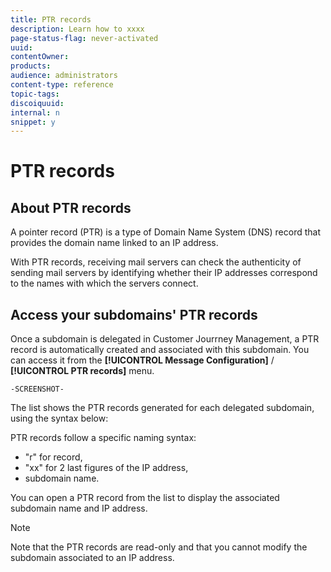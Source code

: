 ```yaml
---
title: PTR records
description: Learn how to xxxx
page-status-flag: never-activated
uuid: 
contentOwner:
products:
audience: administrators
content-type: reference
topic-tags: 
discoiquuid:
internal: n
snippet: y
---
```


# PTR records

## About PTR records

A pointer record (PTR) is a type of Domain Name System (DNS) record that provides the domain name linked to an IP address.

With PTR records, receiving mail servers can check the authenticity of sending mail servers by identifying whether their IP addresses correspond to the names with which the servers connect.

## Access your subdomains' PTR records

Once a subdomain is delegated in Customer Jourrney Management, a PTR record is automatically created and associated with this subdomain. You can access it from the **[!UICONTROL Message Configuration]** / **[!UICONTROL PTR records]** menu.

    -SCREENSHOT-

The list shows the PTR records generated for each delegated subdomain, using the syntax below:

PTR records follow a specific naming syntax:
* "r" for record,
* "xx" for 2 last figures of the IP address,
* subdomain name.

You can open a PTR record from the list to display the associated subdomain name and IP address.

>[!NOTE]
>
>Note that the PTR records are read-only and that you cannot modify the subdomain associated to an IP address.
